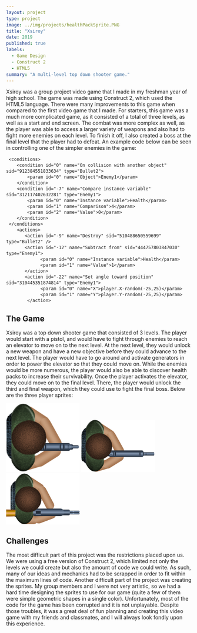 ```yaml
---
layout: project
type: project
image: ../img/projects/healthPackSprite.PNG
title: "Xsiroy"
date: 2019
published: true
labels:
  - Game Design
  - Construct 2
  - HTML5
summary: "A multi-level top down shooter game."
---
```


Xsiroy was a group project video game that I made in my freshman year of high school. The game was made using Construct 2, which used the HTML5 language. There were many improvements to this game when compared to the first video game that I made. For starters, this game was a much more complicated game, as it consisted of a total of three levels, as well as a start and end screen. The combat was more complex as well, as the player was able to access a larger variety of weapons and also had to fight more enemies on each level. To finish it off, I also created a boss at the final level that the player had to defeat. An example code below can be seen in controlling one of the simpler enemies in the game:

```
 <conditions>
    <condition id="0" name="On collision with another object" sid="912384551833634" type="Bullet2">
        <param id="0" name="Object">Enemy1</param>
    </condition>
    <condition id="-7" name="Compare instance variable" sid="312117402632281" type="Enemy1">
        <param id="0" name="Instance variable">Health</param>
        <param id="1" name="Comparison">4</param>
        <param id="2" name="Value">0</param>
    </condition>
 </conditions>
    <actions>
       <action id="-9" name="Destroy" sid="510488650559699" type="Bullet2" />
       <action id="-12" name="Subtract from" sid="444757803847030" type="Enemy1">
             <param id="0" name="Instance variable">Health</param>
             <param id="1" name="Value">1</param>
       </action>
       <action id="-22" name="Set angle toward position" sid="310445351874814" type="Enemy1">
             <param id="0" name="X">player.X-random(-25,25)</param>
             <param id="1" name="Y">player.Y-random(-25,25)</param>
        </action>
```

## The Game

  Xsiroy was a top down shooter game that consisted of 3 levels. The player would start with a pistol, and would have to fight through enemies to reach an elevator to move on to the next level. At the next level, they would unlock a new weapon and have a new objective before they could advance to the next level. The player would have to go around and activate generators in order to power the elevator so that they could move on. While the enemies would be more numerous, the player would also be able to discover health packs to increase their survivability. Once the player activates the elevator, they could move on to the final level. There, the player would unlock the third and final weapon, which they could use to fight the final boss. 
Below are the three player sprites:

<div class="text-center p-4">
  <img width="200px" src="../img/projects/player1.png" class="img-thumbnail" >
  <img width="200px" src="../img/projects/player2.png" class="img-thumbnail" >
  <img width="200px" src="../img/projects/player3.png" class="img-thumbnail" >
</div>
  
## Challenges

  The most difficult part of this project was the restrictions placed upon us. We were using a free version of Construct 2, which limited not only the levels we could create but also the amount of code we could write. As such, many of our ideas and mechanics had to be scrapped in order to fit within the maximum lines of code. Another difficult part of the project was creating the sprites. My group members and I were not very artistic, so we had a hard time designing the sprites to use for our game (quite a few of them were simple geometric shapes in a single color). Unfortunately, most of the code for the game has been corrupted and it is not unplayable. Despite those troubles, it was a great deal of fun planning and creating this video game with my friends and classmates, and I will always look fondly upon this experience. 
